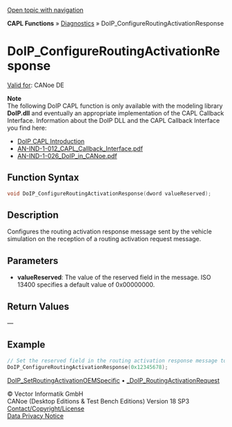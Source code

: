 [Open topic with navigation](../../../../../CANoeDEFamily.htm#Topics/CAPLFunctions/Diagnostics/Functions/CAPLfunctionDoIPConfigureRoutingActivationResponse.md)

**CAPL Functions** » [Diagnostics](../CAPLfunctionsDiagnosticsOverview.md) » DoIP_ConfigureRoutingActivationResponse

# DoIP_ConfigureRoutingActivationResponse

[Valid for](../../../Shared/FeatureAvailability.md): CANoe DE

**Note**  
The following DoIP CAPL function is only available with the modeling library **DoIP.dll** and eventually an appropriate implementation of the CAPL Callback Interface. Information about the DoIP DLL and the CAPL Callback Interface you find here:

- [DoIP CAPL Introduction](../CAPLDiagnosticDoIP.md)
- [AN-IND-1-012_CAPL_Callback_Interface.pdf](javascript:startDemoLoader('AN-IND-1-012_CAPL_Callback_Interface.pdf'))
- [AN-IND-1-026_DoIP_in_CANoe.pdf](javascript:startDemoLoader('AN-IND-1-026_DoIP_in_CANoe.pdf'))

## Function Syntax

```c
void DoIP_ConfigureRoutingActivationResponse(dword valueReserved);
```

## Description

Configures the routing activation response message sent by the vehicle simulation on the reception of a routing activation request message.

## Parameters

- **valueReserved**: The value of the reserved field in the message. ISO 13400 specifies a default value of 0x00000000.

## Return Values

—

## Example

```c
// Set the reserved field in the routing activation response message to 0x12345678
DoIP_ConfigureRoutingActivationResponse(0x12345678);
```

[DoIP_SetRoutingActivationOEMSpecific](CAPLfunctionDoIPSetRoutingActivationOEMSpecific.md) • [_DoIP_RoutingActivationRequest](CAPLfunctionDoIPRoutingActivationRequest.md)

© Vector Informatik GmbH  
CANoe (Desktop Editions & Test Bench Editions) Version 18 SP3  
[Contact/Copyright/License](../../../Shared/ContactCopyrightLicense.md)  
[Data Privacy Notice](https://www.vector.com/int/en/company/get-info/privacy-policy/)